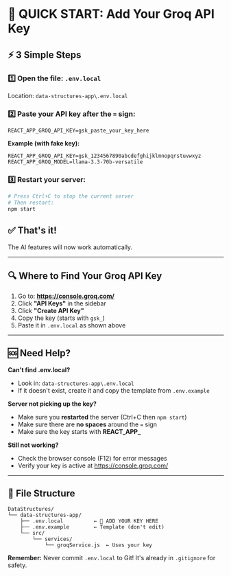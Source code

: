 # 📝 QUICK START: Add Your Groq API Key

## ⚡ 3 Simple Steps

### 1️⃣ Open the file: `.env.local`
Location: `data-structures-app\.env.local`

### 2️⃣ Paste your API key after the `=` sign:

```env
REACT_APP_GROQ_API_KEY=gsk_paste_your_key_here
```

**Example (with fake key):**
```env
REACT_APP_GROQ_API_KEY=gsk_1234567890abcdefghijklmnopqrstuvwxyz
REACT_APP_GROQ_MODEL=llama-3.3-70b-versatile
```

### 3️⃣ Restart your server:

```bash
# Press Ctrl+C to stop the current server
# Then restart:
npm start
```

## ✅ That's it! 

The AI features will now work automatically.

---

## 🔍 Where to Find Your Groq API Key

1. Go to: **https://console.groq.com/**
2. Click **"API Keys"** in the sidebar
3. Click **"Create API Key"**
4. Copy the key (starts with `gsk_`)
5. Paste it in `.env.local` as shown above

---

## 🆘 Need Help?

**Can't find .env.local?**
- Look in: `data-structures-app\.env.local`
- If it doesn't exist, create it and copy the template from `.env.example`

**Server not picking up the key?**
- Make sure you **restarted** the server (Ctrl+C then `npm start`)
- Make sure there are **no spaces** around the `=` sign
- Make sure the key starts with **REACT_APP_**

**Still not working?**
- Check the browser console (F12) for error messages
- Verify your key is active at https://console.groq.com/

---

## 📂 File Structure

```
DataStructures/
└── data-structures-app/
    ├── .env.local          ← 🔑 ADD YOUR KEY HERE
    ├── .env.example        ← Template (don't edit)
    └── src/
        └── services/
            └── groqService.js  ← Uses your key
```

**Remember:** Never commit `.env.local` to Git! It's already in `.gitignore` for safety.
